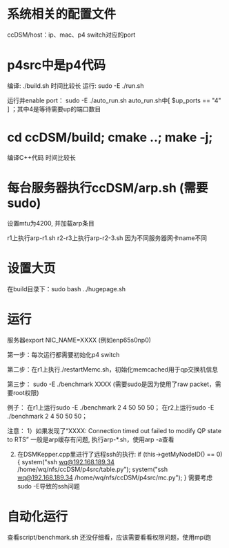 # 系统相关的配置文件

ccDSM/host：ip、mac、p4 switch对应的port

# p4src中是p4代码
编译: ./build.sh 时间比较长
运行: sudo -E ./run.sh

运行并enable port： sudo -E ./auto_run.sh
auto_run.sh中[ $up_ports == "4" ] ；其中4是等待需要up的端口数目

# cd ccDSM/build; cmake ..; make -j;
编译C++代码 时间比较长

# 每台服务器执行ccDSM/arp.sh (需要sudo)
设置mtu为4200, 并加载arp条目

r1上执行arp-r1.sh
r2-r3上执行arp-r2-3.sh
因为不同服务器网卡name不同

# 设置大页
在build目录下：sudo bash ../hugepage.sh

#  运行
服务器export NIC_NAME=XXXX (例如enp65s0np0)

第一步：每次运行都需要初始化p4 switch

第二步：在r1上执行./restartMemc.sh，初始化memcached用于qp交换机信息

第三步：
sudo -E ./benchmark XXXX (需要sudo是因为使用了raw packet，需要root权限)

例子：
在r1上运行sudo  -E  ./benchmark 2 4 50 50 50；
在r2上运行sudo  -E  ./benchmark 2 4 50 50 50；

注意：
1）如果发现了“XXXX: Connection timed out failed to modify QP state to RTS”
一般是arp缓存有问题, 执行arp-*.sh，使用arp -a查看

2) 在DSMKepper.cpp里进行了远程ssh的执行:
  if (this->getMyNodeID() == 0) {
    system("ssh wq@192.168.189.34 /home/wq/nfs/ccDSM/p4src/table.py");
    system("ssh wq@192.168.189.34 /home/wq/nfs/ccDSM/p4src/mc.py");
  }
需要考虑sudo -E导致的ssh问题

# 自动化运行
查看script/benchmark.sh
还没仔细看，应该需要看看权限问题，使用mpi跑